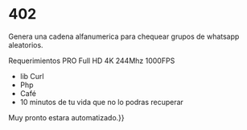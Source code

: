 # 402
Genera una cadena alfanumerica para chequear grupos de whatsapp aleatorios.


Requerimientos PRO Full HD 4K 244Mhz 1000FPS
* lib Curl
* Php
* Café
* 10 minutos de tu vida que no lo podras recuperar

Muy pronto estara automatizado.}}
